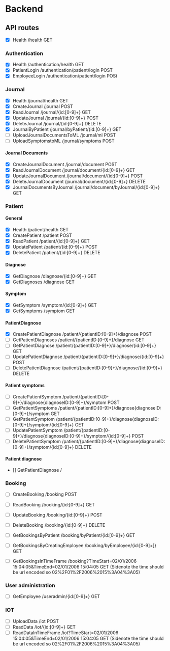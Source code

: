 # Backend

## API routes

* [x] Health /health GET

### Authentication
* [x] Health /authentication/health GET
* [x] PatientLogin /authentication/patient/login POST
* [x] EmployeeLogin /authentication/patient/login POSt

### Journal
* [x] Health /journal/health GET
* [x] CreateJournal /journal POST
* [x] ReadJournal /journal/{id:[0-9]+} GET
* [x] UpdateJournal /journal/{id:[0-9]+} POST
* [x] DeleteJournal /journal/{id:[0-9]+} DELETE
* [x] JournalByPatient /journal/byPatient/{id:[0-9]+} GET
* [ ] UploadJournalDocumentsToML /journal/ml POST
* [ ] UploadSymptomstoML /journal/symptoms POST

#### Journal Documents
* [x] CreateJournalDocument /journal/document POST
* [x] ReadJournalDocument /journal/document/{id:[0-9]+} GET
* [x] UpdateJournalDocument /journal/document/{id:[0-9]+} POST
* [x] DeleteJournalDocument /journal/document/{id:[0-9]+} DELETE
* [x] JournalDocumentsByJournal /journal/document/byJournal/{id:[0-9]+} GET

### Patient

#### General
* [x] Health /patient/health GET
* [x] CreatePatient /patient POST
* [x] ReadPatient /patient/{id:[0-9]+} GET
* [X] UpdatePatient /patient/{id:[0-9]+} POST
* [x] DeletePatient /patient/{id:[0-9]+} DELETE

#### Diagnose
* [x] GetDiagnose /diagnose/{id:[0-9]+} GET
* [x] GetDiagnoses /diagnose GET

#### Symptom
* [X] GetSymptom /symptom/{id:[0-9]+} GET
* [X] GetSymptoms /symptom GET

#### PatientDiagnose
* [x] CreatePatientDiagnose /patient/{patientID:[0-9]+}/diagnose POST
* [ ] GetPatientDiagnoses /patient/{patientID:[0-9]+}/diagnose GET
* [ ] GetPatientDiagnose /patient/{patientID:[0-9]+}/diagnose/{id:[0-9]+} GET
* [ ] UpdatePatientDiagnose /patient/{patientID:[0-9]+}/diagnose/{id:[0-9]+} POST
* [ ] DeletePatientDiagnose /patient/{patientID:[0-9]+}/diagnose/{id:[0-9]+} DELETE
#### Patient symptoms
* [ ] CreatePatientSymptom /patient/{patientID:[0-9]+}/diagnose{diagnoseID:[0-9]+}/symptom POST
* [ ] GetPatientSymptoms /patient/{patientID:[0-9]+}/diagnose{diagnoseID:[0-9]+}/symptom GET
* [ ] GetPatientSymptom /patient/{patientID:[0-9]+}/diagnose{diagnoseID:[0-9]+}/symptom/{id:[0-9]+}  GET
* [ ] UpdatePatientSymptom /patient/{patientID:[0-9]+}/diagnose{diagnoseID:[0-9]+}/symptom/{id:[0-9]+} POST
* [ ] DeletePatientSymptom /patient/{patientID:[0-9]+}/diagnose{diagnoseID:[0-9]+}/symptom/{id:[0-9]+} DELETE

#### Patient diagnose
* [] GetPatientDiagnose /

### Booking
 * [ ] CreateBooking /booking POST
 * [ ] ReadBooking /booking/{id:[0-9]+} GET
 * [ ] UpdateBooking /booking/{id:[0-9]+} POST
 * [ ] DeleteBooking /booking/{id:[0-9]+} DELETE
 * [ ] GetBookingsByPatient /booking/byPatient/{id:[0-9]+} GET
 * [ ] GetBookingsByCreatingEmployee /booking/byEmployee/{id:[0-9]+]} GET
 * [ ] GetBookingsInTimeFrame /booking?TimeStart=02/01/2006 15:04:05&TimeEnd=02/01/2006 15:04:05 GET (Sidenote the time should be url encoded so 02%2F01%2F2006%2015%3A04%3A05)


### User administration
* [ ] GetEmployee /useradmin/{id:[0-9]+} GET

### IOT
* [ ] UploadData /iot POST
* [ ] ReadData /iot/{id:[0-9]+} GET
* [ ] ReadDataInTimeFrame /iot?TimeStart=02/01/2006 15:04:05&TimeEnd=02/01/2006 15:04:05 GET (Sidenote the time should be url encoded so 02%2F01%2F2006%2015%3A04%3A05) 